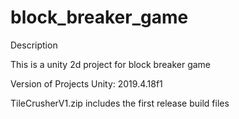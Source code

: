# block_breaker_game

Description

This is a unity 2d project for block breaker game

Version of Projects
Unity: 2019.4.18f1

TileCrusherV1.zip includes the first release build files
